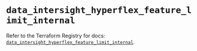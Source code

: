 # `data_intersight_hyperflex_feature_limit_internal`

Refer to the Terraform Registry for docs: [`data_intersight_hyperflex_feature_limit_internal`](https://registry.terraform.io/providers/ciscodevnet/intersight/1.0.71/docs/data-sources/hyperflex_feature_limit_internal).
